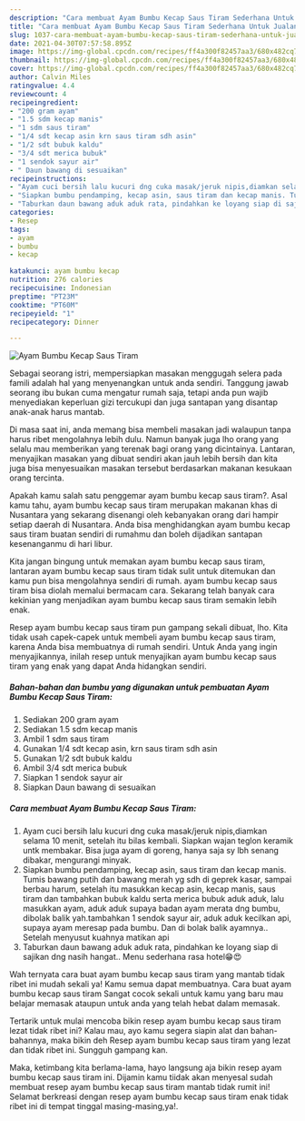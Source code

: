 ```yaml
---
description: "Cara membuat Ayam Bumbu Kecap Saus Tiram Sederhana Untuk Jualan"
title: "Cara membuat Ayam Bumbu Kecap Saus Tiram Sederhana Untuk Jualan"
slug: 1037-cara-membuat-ayam-bumbu-kecap-saus-tiram-sederhana-untuk-jualan
date: 2021-04-30T07:57:58.895Z
image: https://img-global.cpcdn.com/recipes/ff4a300f82457aa3/680x482cq70/ayam-bumbu-kecap-saus-tiram-foto-resep-utama.jpg
thumbnail: https://img-global.cpcdn.com/recipes/ff4a300f82457aa3/680x482cq70/ayam-bumbu-kecap-saus-tiram-foto-resep-utama.jpg
cover: https://img-global.cpcdn.com/recipes/ff4a300f82457aa3/680x482cq70/ayam-bumbu-kecap-saus-tiram-foto-resep-utama.jpg
author: Calvin Miles
ratingvalue: 4.4
reviewcount: 4
recipeingredient:
- "200 gram ayam"
- "1.5 sdm kecap manis"
- "1 sdm saus tiram"
- "1/4 sdt kecap asin krn saus tiram sdh asin"
- "1/2 sdt bubuk kaldu"
- "3/4 sdt merica bubuk"
- "1 sendok sayur air"
- " Daun bawang di sesuaikan"
recipeinstructions:
- "Ayam cuci bersih lalu kucuri dng cuka masak/jeruk nipis,diamkan selama 10 menit, setelah itu bilas kembali. Siapkan wajan teglon keramik untk membakar. Bisa juga ayam di goreng, hanya saja sy lbh senang dibakar, mengurangi minyak."
- "Siapkan bumbu pendamping, kecap asin, saus tiram dan kecap manis. Tumis bawang putih dan bawang merah yg sdh di geprek kasar, sampai berbau harum, setelah itu masukkan kecap asin, kecap manis, saus tiram dan tambahkan bubuk kaldu serta merica bubuk aduk aduk, lalu masukkan ayam, aduk aduk supaya badan ayam merata dng bumbu, dibolak balik yah.tambahkan 1 sendok sayur air, aduk aduk kecilkan api, supaya ayam meresap pada bumbu. Dan di bolak balik ayamnya.. Setelah menyusut kuahnya matikan api"
- "Taburkan daun bawang aduk aduk rata, pindahkan ke loyang siap di sajikan dng nasih hangat.. Menu sederhana rasa hotel😁😍"
categories:
- Resep
tags:
- ayam
- bumbu
- kecap

katakunci: ayam bumbu kecap 
nutrition: 276 calories
recipecuisine: Indonesian
preptime: "PT23M"
cooktime: "PT60M"
recipeyield: "1"
recipecategory: Dinner

---
```



![Ayam Bumbu Kecap Saus Tiram](https://img-global.cpcdn.com/recipes/ff4a300f82457aa3/680x482cq70/ayam-bumbu-kecap-saus-tiram-foto-resep-utama.jpg)

Sebagai seorang istri, mempersiapkan masakan menggugah selera pada famili adalah hal yang menyenangkan untuk anda sendiri. Tanggung jawab seorang ibu bukan cuma mengatur rumah saja, tetapi anda pun wajib menyediakan keperluan gizi tercukupi dan juga santapan yang disantap anak-anak harus mantab.

Di masa  saat ini, anda memang bisa membeli masakan jadi walaupun tanpa harus ribet mengolahnya lebih dulu. Namun banyak juga lho orang yang selalu mau memberikan yang terenak bagi orang yang dicintainya. Lantaran, menyajikan masakan yang dibuat sendiri akan jauh lebih bersih dan kita juga bisa menyesuaikan masakan tersebut berdasarkan makanan kesukaan orang tercinta. 



Apakah kamu salah satu penggemar ayam bumbu kecap saus tiram?. Asal kamu tahu, ayam bumbu kecap saus tiram merupakan makanan khas di Nusantara yang sekarang disenangi oleh kebanyakan orang dari hampir setiap daerah di Nusantara. Anda bisa menghidangkan ayam bumbu kecap saus tiram buatan sendiri di rumahmu dan boleh dijadikan santapan kesenanganmu di hari libur.

Kita jangan bingung untuk memakan ayam bumbu kecap saus tiram, lantaran ayam bumbu kecap saus tiram tidak sulit untuk ditemukan dan kamu pun bisa mengolahnya sendiri di rumah. ayam bumbu kecap saus tiram bisa diolah memalui bermacam cara. Sekarang telah banyak cara kekinian yang menjadikan ayam bumbu kecap saus tiram semakin lebih enak.

Resep ayam bumbu kecap saus tiram pun gampang sekali dibuat, lho. Kita tidak usah capek-capek untuk membeli ayam bumbu kecap saus tiram, karena Anda bisa membuatnya di rumah sendiri. Untuk Anda yang ingin menyajikannya, inilah resep untuk menyajikan ayam bumbu kecap saus tiram yang enak yang dapat Anda hidangkan sendiri.

<!--inarticleads1-->

##### Bahan-bahan dan bumbu yang digunakan untuk pembuatan Ayam Bumbu Kecap Saus Tiram:

1. Sediakan 200 gram ayam
1. Sediakan 1.5 sdm kecap manis
1. Ambil 1 sdm saus tiram
1. Gunakan 1/4 sdt kecap asin, krn saus tiram sdh asin
1. Gunakan 1/2 sdt bubuk kaldu
1. Ambil 3/4 sdt merica bubuk
1. Siapkan 1 sendok sayur air
1. Siapkan  Daun bawang di sesuaikan




<!--inarticleads2-->

##### Cara membuat Ayam Bumbu Kecap Saus Tiram:

1. Ayam cuci bersih lalu kucuri dng cuka masak/jeruk nipis,diamkan selama 10 menit, setelah itu bilas kembali. Siapkan wajan teglon keramik untk membakar. Bisa juga ayam di goreng, hanya saja sy lbh senang dibakar, mengurangi minyak.
1. Siapkan bumbu pendamping, kecap asin, saus tiram dan kecap manis. Tumis bawang putih dan bawang merah yg sdh di geprek kasar, sampai berbau harum, setelah itu masukkan kecap asin, kecap manis, saus tiram dan tambahkan bubuk kaldu serta merica bubuk aduk aduk, lalu masukkan ayam, aduk aduk supaya badan ayam merata dng bumbu, dibolak balik yah.tambahkan 1 sendok sayur air, aduk aduk kecilkan api, supaya ayam meresap pada bumbu. Dan di bolak balik ayamnya.. Setelah menyusut kuahnya matikan api
1. Taburkan daun bawang aduk aduk rata, pindahkan ke loyang siap di sajikan dng nasih hangat.. Menu sederhana rasa hotel😁😍




Wah ternyata cara buat ayam bumbu kecap saus tiram yang mantab tidak ribet ini mudah sekali ya! Kamu semua dapat membuatnya. Cara buat ayam bumbu kecap saus tiram Sangat cocok sekali untuk kamu yang baru mau belajar memasak ataupun untuk anda yang telah hebat dalam memasak.

Tertarik untuk mulai mencoba bikin resep ayam bumbu kecap saus tiram lezat tidak ribet ini? Kalau mau, ayo kamu segera siapin alat dan bahan-bahannya, maka bikin deh Resep ayam bumbu kecap saus tiram yang lezat dan tidak ribet ini. Sungguh gampang kan. 

Maka, ketimbang kita berlama-lama, hayo langsung aja bikin resep ayam bumbu kecap saus tiram ini. Dijamin kamu tiidak akan menyesal sudah membuat resep ayam bumbu kecap saus tiram mantab tidak rumit ini! Selamat berkreasi dengan resep ayam bumbu kecap saus tiram enak tidak ribet ini di tempat tinggal masing-masing,ya!.

